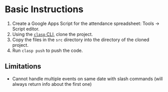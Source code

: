 # Basic Instructions

1. Create a Google Apps Script for the attendance spreadsheet: Tools -> Script editor.
2. Using the [`clasp` CLI](https://developers.google.com/apps-script/guides/clasp#clone_an_existing_project), clone the project.
3. Copy the files in the `src` directory into the directory of the cloned project.
4. Run `clasp push` to push the code.

## Limitations

- Cannot handle multiple events on same date with slash commands (will always return info about the first one)
